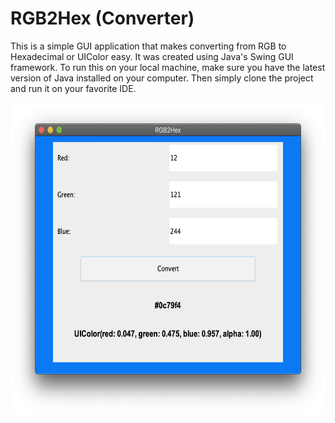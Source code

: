 # RGB2Hex (Converter)
This is a simple GUI application that makes converting from RGB to Hexadecimal or UIColor easy. It was created using Java's Swing GUI framework. To run this on your local machine, make sure you have the latest version of Java installed on your computer. Then simply clone the project and run it on your favorite IDE. 

<p align="center">
  <img height=500 src="screenshot.png" alt="Screenshot of the GUI"/>
</p>
